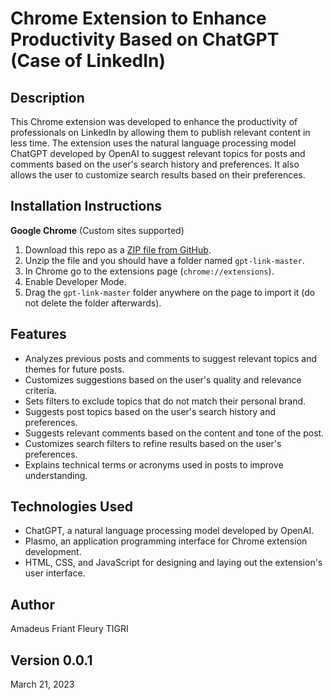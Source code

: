 # Chrome Extension to Enhance Productivity Based on ChatGPT (Case of LinkedIn)

## Description

This Chrome extension was developed to enhance the productivity of professionals on LinkedIn by allowing them to publish relevant content in less time. The extension uses the natural language processing model ChatGPT developed by OpenAI to suggest relevant topics for posts and comments based on the user's search history and preferences. It also allows the user to customize search results based on their preferences.

## Installation Instructions
**Google Chrome** (Custom sites supported)
1. Download this repo as a [ZIP file from GitHub](https://github.com/Floriani-Sharp/gpt-link/archive/refs/heads/main.zip).
1. Unzip the file and you should have a folder named `gpt-link-master`.
1. In Chrome go to the extensions page (`chrome://extensions`).
1. Enable Developer Mode.
1. Drag the `gpt-link-master` folder anywhere on the page to import it (do not delete the folder afterwards).
## Features

- Analyzes previous posts and comments to suggest relevant topics and themes for future posts.
- Customizes suggestions based on the user's quality and relevance criteria.
- Sets filters to exclude topics that do not match their personal brand.
- Suggests post topics based on the user's search history and preferences.
- Suggests relevant comments based on the content and tone of the post.
- Customizes search filters to refine results based on the user's preferences.
- Explains technical terms or acronyms used in posts to improve understanding.

## Technologies Used

- ChatGPT, a natural language processing model developed by OpenAI.
- Plasmo, an application programming interface for Chrome extension development.
- HTML, CSS, and JavaScript for designing and laying out the extension's user interface.

## Author

Amadeus Friant Fleury TIGRI

## Version 0.0.1

March 21, 2023